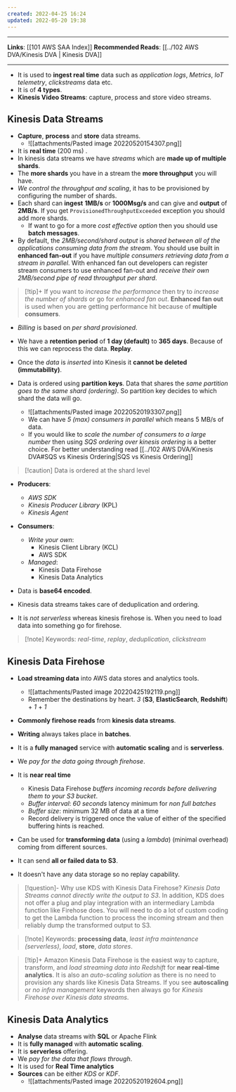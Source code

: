 ```yaml
---
created: 2022-04-25 16:24
updated: 2022-05-20 19:38
---
```

---
**Links**: [[101 AWS SAA Index]]
**Recommended Reads**: [[../102 AWS DVA/Kinesis DVA | Kinesis DVA]]

---

- It is used to **ingest real time** data such as *application logs*, *Metrics*, *IoT telemetry*, *clickstreams* data etc.
- It is of **4 types**.
-  **Kinesis Video Streams**: capture, process and store video streams.

## Kinesis Data Streams
- **Capture**, **process** and **store** data streams.
	- ![[attachments/Pasted image 20220520154307.png]]
- It is **real time** (200 ms) .
- In kinesis data streams we have *streams* which are **made up of multiple shards**.
- The **more shards** you have in a stream the **more throughput** you will have. 
- *We control the throughput and scaling*, it has to be provisioned by configuring the number of shards.
- Each shard can **ingest** **1MB/s** or **1000Msg/s** and can give and **output** of **2MB/s**. If you get `ProvisionedThroughputExceeded` exception you should add more shards.
	- If want to go for a more *cost effective option* then you should use **batch messages**.
- By default, the *2MB/second/shard output* is *shared between all of the applications consuming data from the stream*. You should use built in **enhanced fan-out** if you have *multiple consumers retrieving data from a stream in parallel*. With enhanced fan out developers can register stream consumers to use enhanced fan-out and *receive their own 2MB/second pipe of read throughput per shard*.

> [!tip]+ If you want to *increase the performance* then try to *increase the number of shards* or go for *enhanced fan out*. 
> **Enhanced fan out** is used when you are getting performance hit because of **multiple consumers**. 

- *Billing* is based on *per shard provisioned*.
- We have a **retention period** of **1 day (default)** to **365 days**. Because of this we can reprocess the data. **Replay**.
-  Once the *data* is *inserted* into Kinesis it **cannot be deleted (immutability)**.

- Data is ordered using **partition keys**. Data that shares the *same partition goes to the same shard (ordering)*. So partition key decides to which shard the data will go.
	- ![[attachments/Pasted image 20220520193307.png]]
	- We can have *5 (max) consumers in parallel* which means 5 MB/s of data.
	- If you would like to *scale the number of consumers to a large number* then using *SQS ordering over kinesis ordering* is a better choice. For better understanding read [[../102 AWS DVA/Kinesis DVA#SQS vs Kinesis Ordering|SQS vs Kinesis Ordering]]

> [!caution] Data is ordered at the shard level

- **Producers**:
	- *AWS SDK*
	- *Kinesis Producer Library* (KPL)
	- *Kinesis Agent*

- **Consumers**:
	- *Write your own*: 
		- Kinesis Client Library (KCL) 
		- AWS SDK
	- *Managed*: 
		- Kinesis Data Firehose 
		- Kinesis Data Analytics

- Data is **base64 encoded**.
- Kinesis data streams takes care of deduplication and ordering.
- It is *not serverless* whereas kinesis firehose is. When you need to load data into something go for firehose.

> [!note] Keywords: *real-time*, *replay*, *deduplication*, *clickstream*

## Kinesis Data Firehose
- **Load streaming data** into AWS data stores and analytics tools.
	- ![[attachments/Pasted image 20220425192119.png]]
	- Remember the destinations by heart. *3* (**S3**, **ElasticSearch**, **Redshift**) + *1* + *1*

- **Commonly firehose reads** from **kinesis data streams**.
- **Writing** always takes place in **batches**.
- It is a **fully managed** service with **automatic scaling** and is **serverless**.
- We *pay for the data going through firehose*.
- It is **near real time**
	- Kinesis Data Firehose *buffers incoming records before delivering them to your S3 bucket*.
	- *Buffer interval*: *60 seconds* latency minimum for *non full batches*
	- *Buffer size*:  minimum 32 MB of data at a time
	- Record delivery is triggered once the value of either of the specified buffering hints is reached.

- Can be used for **transforming data** (using a *lambda*) (minimal overhead) coming from different sources.
- It can send **all or failed data to S3**.
- It doesn't have any data storage so no replay capability.

> [!question]- Why use KDS with Kinesis Data Firehose?
> *Kinesis Data Streams cannot directly write the output to S3*. In addition, KDS does not offer a plug and play integration with an intermediary Lambda function like Firehose does. You will need to do a lot of custom coding to get the Lambda function to process the incoming stream and then reliably dump the transformed output to S3.

> [!note] Keywords: **processing data**, *least infra maintenance (serverless)*, *load*, **store**, *data stores*.

> [!tip]+ Amazon Kinesis Data Firehose is the easiest way to capture, transform, and *load streaming data into Redshift* for **near real-time analytics**. It is also an *auto-scaling solution* as there is no need to provision any shards like Kinesis Data Streams.
> If you see **autoscaling** or *no infra management* keywords then always go for *Kinesis Firehose over Kinesis data streams*.

## Kinesis Data Analytics
- **Analyse** data streams with **SQL** or Apache Flink
- It is **fully managed** with **automatic scaling**.
- It is **serverless** offering.
- We *pay for the data that flows through*.
- It is used for **Real Time analytics**
- **Sources** can be either *KDS* or *KDF*.
	- ![[attachments/Pasted image 20220520192604.png]]
